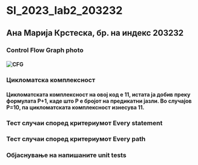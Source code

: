 # SI_2023_lab2_203232
## Ана Марија Крстеска, бр. на индекс 203232
### Control Flow Graph photo
#### ![CFG](https://github.com/anamarijakrsteska/SI_2023_lab2_203232/assets/127669849/9ca923a8-d865-495a-9638-f046f697c28e)
### Цикломатска комплексност
#### Цикломатската комплексност на овој код е 11, истата ја добив преку формулата P+1, каде што P е бројот на предикатни јазли. Во случајoв P=10, па цикломатската комплексност изнесува 11.
### Тест случаи според критериумот Every statement
####
### Тест случаи според критериумот Every path
####
### Објаснување на напишаните unit tests
####
